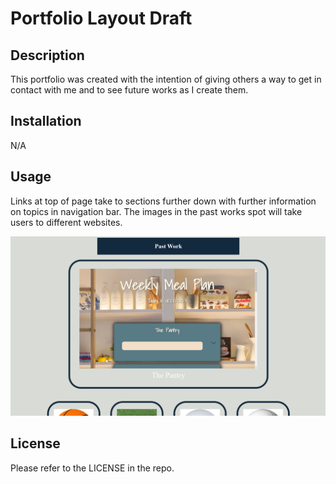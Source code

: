 # Portfolio Layout Draft

## Description

This portfolio was created with the intention of giving others a way to get in contact with me and to see future works as I create them.

## Installation

N/A

## Usage

Links at top of page take to sections further down with further information on topics in navigation bar. The images in the past works spot will take users to different websites.

![Screenshot](assets/images/screenshot.png)

## License

Please refer to the LICENSE in the repo.
